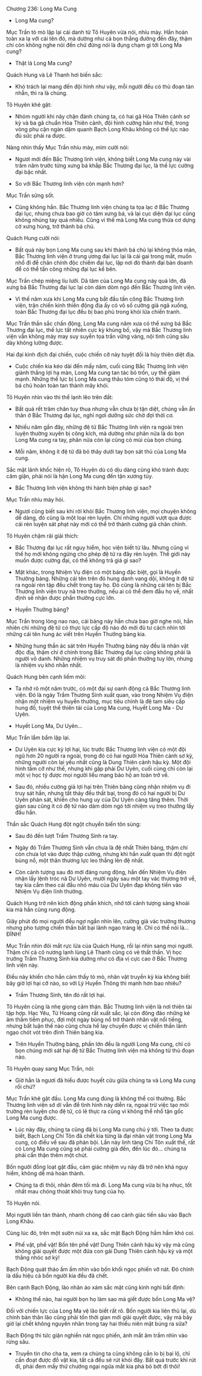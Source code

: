 




Chương 236: Long Ma Cung


- Long Ma cung?

Mục Trần tò mò lặp lại cái danh từ Tô Huyên vừa nói, nhíu mày. Hắn hoàn toàn xa lạ với cái tên đó, mà dường như cả bọn thẳng đường đến đây, thậm chí còn không nghe nói đến chứ đừng nói là đụng chạm gì tới Long Ma cung?

- Thật là Long Ma cung?

Quách Hung và Lê Thanh hơi biến sắc:

- Khó trách lại mang đến đội hình như vậy, mỗi người đều có thủ đoạn tàn nhẫn, thì ra là chúng.

Tô Huyên khẽ gật:

- Nhóm người khi nãy chặn đánh chúng ta, có hai gã Hóa Thiên cảnh sơ kỳ và ba gã chuẩn Hóa Thiên cảnh, đội hình cường hãn như thế, trong vòng phụ cận ngàn dặm quanh Bạch Long Khâu không có thế lực nào đủ sức phái ra được.

Nàng nhìn thấy Mục Trần nhíu mày, mỉm cười nói:

- Ngươi mới đến Bắc Thương linh viện, không biết Long Ma cung này vài trăm năm trước từng xưng bá khắp Bắc Thương đại lục, là thế lực cường đại bậc nhất.

- So với Bắc Thương linh viện còn mạnh hơn?

Mục Trần sửng sốt.

- Cũng không hẳn. Bắc Thương linh viện chúng ta tọa lạc ở Bắc Thương đại lục, nhưng chưa bao giờ có tâm xưng bá, vả lại cục diện đại lục cũng không nhúng tay quá nhiều. Cũng vì thế mà Long Ma cung thừa cơ dựng cờ xưng hùng, trở thành bá chủ.

Quách Hung cười nói:

- Bất quá này bọn Long Ma cung sau khi thành bá chủ lại không thỏa mãn, Bắc Thương linh viện ở trung ương đại lục lại là cái gai trong mắt, muốn nhổ đi để chân chính độc chiếm đại lục, lập nơi đó thành đại bản doanh để có thể tấn công những đại lục kề bên.

Mục Trần chép miệng líu lưỡi. Dã tâm của Long Ma cung này quá lớn, đã xưng bá Bắc Thương đại lục lại còn dám dòm ngó đến Bắc Thương linh viện.

- Vì thế năm xưa khi Long Ma cung bắt đầu tấn công Bắc Thương linh viện, trận chiến kinh thiên động địa ấy có vô số cường giả ngã xuống, toàn Bắc Thương đại lục đều bị bao phủ trong khói lửa chiến tranh.

Mục Trần thần sắc chấn động, Long Ma cung năm xưa có thể xưng bá Bắc Thương đại lục, thế lực tất nhiên cực kỳ khủng bố, vậy mà Bắc Thương linh viện vẫn không mảy may suy suyễn tọa trấn vững vàng, nội tình cũng sâu dày không lường được.

Hai đại kình địch đại chiến, cuộc chiến cỡ này tuyệt đối là hủy thiên diệt địa.

- Cuộc chiến kia kéo dài đến mấy năm, cuối cùng Bắc Thương linh viện giành thắng lợi hạ màn, Long Ma cung tan tác bỏ trốn, uy thế giảm mạnh. Những thế lực bị Long Ma cung thâu tóm cũng tỏ thái độ, vị thế bá chủ hoàn toàn tan thành mây khói.

Tô Huyên nhìn vào thi thể lạnh lẽo trên đất:

- Bất quá rết trăm chân tuy thua nhưng vẫn chưa bị tận diệt, chúng vẫn ẩn thân ở Bắc Thương đại lục, nghỉ ngơi dưỡng sức chờ đợi thời cơ.

- Nhiều năm gần đây, những đệ tử Bắc Thương linh viện ra ngoài trèn luyện thường xuyên bị công kích, mà dường như phân nửa là do bọn Long Ma cung ra tay, phân nửa còn lại cũng có mùi của bọn chúng.

- Mỗi năm, không ít đệ tử đã bỏ thây dưới tay bọn sát thủ của Long Ma cung.

Sắc mặt lãnh khốc hiện rõ, Tô Huyên dù có dịu dàng cũng khó tránh được căm giận, phải nói là hận Long Ma cung đến tận xương tủy.

- Bắc Thương linh viện không thi hành biện pháp gì sao?

Mục Trần nhíu mày hỏi.

- Ngươi cũng biết sau khi rời khỏi Bắc Thương linh viện, mọi chuyện không dễ dàng, đó cũng là một loại rèn luyện. Chỉ những người vượt qua được cái rèn luyện sát phạt này mới có thể trở thành cường giả chân chính.

Tô Huyên chậm rãi giải thích:

- Bắc Thương đại lục rất nguy hiểm, học viện biết từ lâu. Nhưng cũng vì thế họ mới không ngừng cho phép đệ tử ra đây rèn luyện. Thế giới này muốn được cường đại, có thể không trả giá gì sao?

- Mặt khác, trong Nhiệm Vụ điện có một bảng đặc biệt, gọi là Huyền Thưởng bảng. Những cái tên trên đó hung danh vang dội, không ít đệ tử ra ngoài rèn tập đều chết trong tay họ. Đó cũng là những cái tên bị Bắc Thương linh viện truy nã treo thưởng, nếu ai có thể đem đầu họ về, nhất định sẽ nhận được phần thưởng cực lớn.

- Huyền Thưởng bảng?

Mục Trần trong lòng nao nao, cái bảng này hắn chưa bao giờ nghe nói, hẳn nhiên chỉ những đệ tử có thực lực cấp độ nào đó mới đủ tư cách nhìn tới những cái tên hung ác viết trên Huyền Thưởng bảng kia.

- Những hung thần ác sát trên Huyền Thưởng bảng này đều là nhân vật độc địa, thậm chí ở chính trong Bắc Thương đại lục cũng không phải là người vô danh. Những nhiệm vụ truy sát đó phần thưởng tuy lớn, nhưng là nhiệm vụ khó nhằn nhất.

Quách Hung bên cạnh liếm môi:

- Ta nhớ rõ một năm trước, có một đại sự oanh động cả Bắc Thương linh viện. Đó là ngày Trầm Thương Sinh xuất quan, vào trong Nhiệm Vụ điện nhận một nhiệm vụ huyền thưởng, mục tiêu chính là đệ tam siêu cấp hung đồ, tuyệt thế thiên tài của Long Ma cung, Huyết Long Ma - Dư Uyên.

- Huyết Long Ma, Dư Uyên...

Mục Trần lẩm bẩm lặp lại.

- Dư Uyên kia cực kỳ lợi hại, lúc trước Bắc Thương linh viện có một đội ngũ hơn 20 người ra ngoài, trong đó có hai người Hóa Thiên cảnh sơ kỳ, những người còn lại yếu nhất cũng là Dung Thiên cảnh hậu kỳ. Một đội hình tầm cỡ như thế, nhưng khi gặp phải Dư Uyên, cuối cùng chỉ còn lại một vị học tỷ được mọi người liều mạng bảo hộ an toàn trở về.

- Sau đó, nhiều cường giả lợi hại trên Thiên bảng cũng nhận nhiệm vụ đi truy sát hắn, nhưng tất thảy đều thất bại, trong đó có hai người bị Dư Uyên phản sát, khiến cho hung uy của Dư Uyên càng tăng thêm. Thời gian sau cũng ít có đệ tử nào dám dòm ngó tới nhiệm vụ treo thưởng lấy đầu hắn.

Thần sắc Quách Hung đột ngột chuyển biến tôn sùng:

- Sau đó đến lượt Trầm Thương Sinh ra tay.

- Ngày đó Trầm Thương Sinh vẫn chưa là đệ nhất Thiên bảng, thậm chí còn chưa lọt vào được thập cường, nhưng khi hắn xuất quan thì đột ngột bùng nổ, một thân thương lực leo thẳng lên đệ nhất.

- Còn cảnh tượng sau đó mới đáng rung động, hắn đến Nhiệm Vụ điện nhận lấy lệnh tróc nã Dư Uyên, mười ngày sau một tay vác thương trở về, tay kia cầm theo cái đầu nhỏ máu của Dư Uyên đạp không tiến vào Nhiệm Vụ điện lĩnh thưởng.

Quách Hung trở nên kích động phấn khích, nhớ tới cảnh tượng sảng khoái kia mà hắn cũng rung động.

Giây phút đó mọi người đều ngơ ngẩn nhìn lên, cường giả vác trường thương nhưng pho tượng chiến thần bất bại lãnh ngạo tráng lệ. Chỉ có thể nói là... ĐỈNH!

Mục Trần nhìn đôi mắt rực lửa của Quách Hung, rồi lại nhìn sang mọi người. Thậm chí cả cô nương lạnh lùng Lê Thanh cũng có vẻ thất thần. Vị học trưởng Trầm Thương Sinh kia dường như có địa vị cực cao ở Bắc Thương linh viện này.

Điều này khiến cho hắn cảm thấy tò mò, nhân vật truyền kỳ kia không biết bây giờ lợi hại cỡ nào, so với Lý Huyền Thông thì mạnh hơn bao nhiêu?

- Trầm Thương Sinh, tên đó rất lợi hại.

Tô Huyên cũng là nhẹ giọng cảm thán. Bắc Thương linh viện là nơi thiên tài tập hợp. Hạc Yêu, Từ Hoang cũng rất xuất sắc, lại còn đông đảo những kẻ âm thầm tiềm phục, đợi một ngày bùng nổ trở thành nhân vật nổi tiếng, nhưng bất luận thế nào cũng chưa hề lay chuyển được vị chiến thần lãnh ngạo chót vót trên đỉnh Thiên bảng kia.

- Trên Huyền Thưởng bảng, phần lớn đều là người Long Ma cung, chỉ có bọn chúng mới sát hại đệ tử Bắc Thương linh viện mà không từ thủ đoạn nào.

Tô Huyên quay sang Mục Trần, nói:

- Giờ hẳn là ngươi đã hiểu được huyết cừu giữa chúng ta và Long Ma cung rồi chứ?

Mục Trần khẽ gật đầu. Long Ma cung đúng là không thể coi thường. Bắc Thương linh viện sở dĩ vẫn để tình hình này diễn ra, ngoại trừ việc tạo môi trường rèn luyện cho đệ tử, có lẽ thực ra cũng vì không thể nhổ tận gốc Long Ma cung được.

- Lúc này đây, chúng ta cũng đã bị Long Ma cung chú ý tới. Theo ta được biết, Bạch Long Chí Tôn đã chết kia từng là đại nhân vật trong Long Ma cung, có điều về sau đã phản bội. Lần này linh tàng Chí Tôn xuất thế, rất có Long Ma cung cũng sẽ phái cường giả đến, đến lúc đó... chúng ta phải cẩn thận thêm một chút.

Bốn người đồng loạt gật đầu, cảm giác nhiệm vụ này đã trở nên khá nguy hiểm, không dễ mà hoàn thành.

- Chúng ta đi thôi, nhân đêm tối mà đi. Long Ma cung vừa bị hạ nhục, tốt nhất mau chóng thoát khỏi truy tung của họ.

Tô Huyên nói.

Mọi người liền tán thành, nhanh chóng đề cao cảnh giác tiến sâu vào Bạch Long Khâu.

Cùng lúc đó, trên một sườn núi xa xa, sắc mặt Bạch Động hầm hầm khó coi.

- Phế vật, phế vật! Bốn tên phế vật! Dung Thiên cảnh hậu kỳ vậy mà cũng không giải quyết được một đứa con gái Dung Thiên cảnh hậu kỳ và một thằng nhóc sơ kỳ!

Bạch Động quát tháo ầm ầm nhìn vào bốn khối ngọc phiến vỡ nát. Đó chính là dấu hiệu cả bốn người kia đều đã chết.

Bên cạnh Bạch Động, lão nhân áo xám sắc mặt cũng kinh nghi bất định:

- Không thể nào, hai người bọn họ làm sao mà giết được bốn Long Ma vệ?

Đối với chiến lực của Long Ma vệ lão biết rất rõ. Bốn người kia liên thủ lại, dù chính bản thân lão cũng phải tốn thời gian mới giải quyết được, vậy mà bây giờ lại chết không nguyên nhân trong tay hai thiếu niên mặt búng ra sữa?

Bạch Động thì tức giận nghiền nát ngọc phiến, ánh mắt âm trầm nhìn vào rừng sâu.

- Truyền tin cho cha ta, xem ra chúng ta cũng không cần lo bị bại lộ, chỉ cần đoạt được đồ vật kia, tất cả đều sẽ rút khỏi đây. Bất quá trước khi rút đi, phải đem mấy thứ chướng ngại ngứa mắt kia phá bỏ bớt đi thôi!




